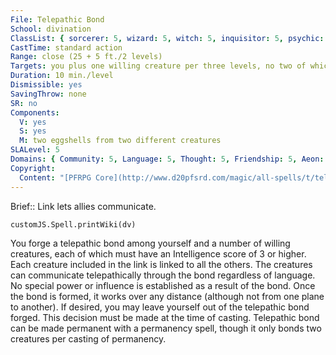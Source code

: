 ```yaml
---
File: Telepathic Bond
School: divination
ClassList: { sorcerer: 5, wizard: 5, witch: 5, inquisitor: 5, psychic: 4, mesmerist: 4, spiritualist: 5, medium: 4 }
CastTime: standard action
Range: close (25 + 5 ft./2 levels)
Targets: you plus one willing creature per three levels, no two of which can be more than 30 ft. apart
Duration: 10 min./level
Dismissible: yes
SavingThrow: none
SR: no
Components:
  V: yes
  S: yes
  M: two eggshells from two different creatures
SLALevel: 5
Domains: { Community: 5, Language: 5, Thought: 5, Friendship: 5, Aeon: 5 }
Copyright:
  Content: "[PFRPG Core](http://www.d20pfsrd.com/magic/all-spells/t/telepathic-bond)"
---
```

Brief:: Link lets allies communicate.

```dataviewjs
customJS.Spell.printWiki(dv)
```

You forge a telepathic bond among yourself and a number of willing creatures, each of which must have an Intelligence score of 3 or higher. Each creature included in the link is linked to all the others. The creatures can communicate telepathically through the bond regardless of language. No special power or influence is established as a result of the bond. Once the bond is formed, it works over any distance (although not from one plane to another).  If desired, you may leave yourself out of the telepathic bond forged. This decision must be made at the time of casting.  Telepathic bond can be made permanent with a permanency spell, though it only bonds two creatures per casting of permanency.
